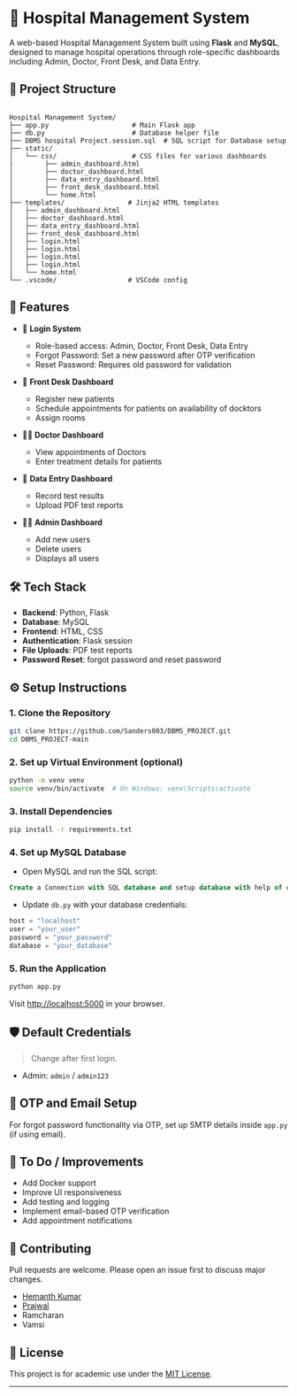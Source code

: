 # 🏥 Hospital Management System

A web-based Hospital Management System built using **Flask** and **MySQL**, designed to manage hospital operations through role-specific dashboards including Admin, Doctor, Front Desk, and Data Entry.

## 📂 Project Structure

```

Hospital Management System/
├── app.py                     # Main Flask app
├── db.py                      # Database helper file
├── DBMS hospital Project.session.sql  # SQL script for Database setup
├── static/
│   └── css/                   # CSS files for various dashboards
|        ├── admin_dashboard.html
│        ├── doctor_dashboard.html
│        ├── data_entry_dashboard.html
│        ├── front_desk_dashboard.html
│        └── home.html
├── templates/                # Jinja2 HTML templates
│   ├── admin_dashboard.html
│   ├── doctor_dashboard.html
│   ├── data_entry_dashboard.html
│   ├── front_desk_dashboard.html
│   ├── login.html
│   ├── login.html
│   ├── login.html
│   ├── login.html
│   └── home.html
└── .vscode/                  # VSCode config

````

## 🚀 Features

- 🔐 **Login System**
  - Role-based access: Admin, Doctor, Front Desk, Data Entry
  - Forgot Password: Set a new password after OTP verification
  - Reset Password: Requires old password for validation

- 🧾 **Front Desk Dashboard**
  - Register new patients
  - Schedule appointments for patients on availability of docktors
  - Assign rooms

- 👨‍⚕️ **Doctor Dashboard**
  - View appointments of Doctors
  - Enter treatment details for patients

- 🧪 **Data Entry Dashboard**
  - Record test results
  - Upload PDF test reports

- 🧑‍💼 **Admin Dashboard**
  - Add new users
  - Delete users
  - Displays all users

## 🛠️ Tech Stack

- **Backend**: Python, Flask
- **Database**: MySQL
- **Frontend**: HTML, CSS
- **Authentication**: Flask session
- **File Uploads**: PDF test reports
- **Password Reset**: forgot password and reset password 

## ⚙️ Setup Instructions

### 1. Clone the Repository

```bash
git clone https://github.com/Sanders003/DBMS_PROJECT.git
cd DBMS_PROJECT-main
````

### 2. Set up Virtual Environment (optional)

```bash
python -m venv venv
source venv/bin/activate  # On Windows: venv\Scripts\activate
```

### 3. Install Dependencies

```bash
pip install -r requirements.txt
```

### 4. Set up MySQL Database

* Open MySQL and run the SQL script:

```sql
Create a Connection with SQL database and setup database with help of contents of DBMS hospital Project.session.sql
```

* Update `db.py` with your database credentials:

```python
host = "localhost"
user = "your_user"
password = "your_password"
database = "your_database"
```

### 5. Run the Application

```bash
python app.py
```

Visit [http://localhost:5000](http://localhost:5000) in your browser.

## 🛡️ Default Credentials

> Change after first login.

* Admin: `admin` / `admin123`

## 📧 OTP and Email Setup

For forgot password functionality via OTP, set up SMTP details inside `app.py` (if using email).

## 📌 To Do / Improvements

* Add Docker support
* Improve UI responsiveness
* Add testing and logging
* Implement email-based OTP verification
* Add appointment notifications

## 🤝 Contributing

Pull requests are welcome. Please open an issue first to discuss major changes.
- [Hemanth Kumar](https://github.com/Sanders003)
- [Prajwal](https://github.com/Megakyper)
- Ramcharan
- Vamsi

## 📄 License

This project is for academic use under the [MIT License](LICENSE).

---

